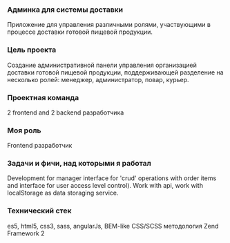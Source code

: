 ### Админка для системы доставки

Приложение для управления различными ролями, участвующими в процессе доставки готовой пищевой продукции.

### **Цель проекта**

Создание административной панели управления организацией доставки готовой пищевой продукции,
поддерживающей разделение на несколько ролей: менеджер, администратор, повар, курьер.

### **Проектная команда**

2 frontend and 2 backend разработчика

### **Моя роль**

Frontend разработчик

### **Задачи и фичи, над которыми я работал**

Development for manager interface for 'crud' operations with order items and interface for user access level control). Work with api, work with localStorage as data storaging service.

### **Технический стек**

es5, html5, css3, sass, angularJs, BEM-like CSS/SCSS методология Zend Framework 2
